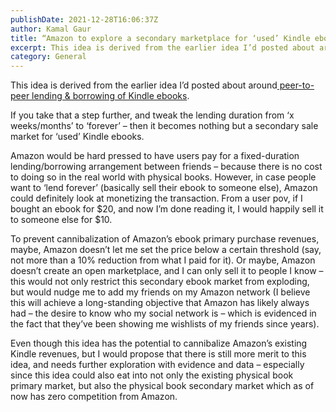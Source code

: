 ```yaml
---
publishDate: 2021-12-28T16:06:37Z
author: Kamal Gaur
title: “Amazon to explore a secondary marketplace for ‘used’ Kindle ebooks” 
excerpt: This idea is derived from the earlier idea I’d posted about around peer-to-peer lending & borrowing of Kindle ebooks. If you take that a step… 
category: General
---
```


This idea is derived from the earlier idea I’d posted about around[ peer-to-peer lending & borrowing of Kindle ebooks](https://kamalgaur.com/amazon-to-enable-peer-to-peer-lending-borrowing-of-kindle-books/).

If you take that a step further, and tweak the lending duration from ‘x weeks/months’ to ‘forever’ – then it becomes nothing but a secondary sale market for ‘used’ Kindle ebooks.

Amazon would be hard pressed to have users pay for a fixed-duration lending/borrowing arrangement between friends – because there is no cost to doing so in the real world with physical books. However, in case people want to ‘lend forever’ (basically sell their ebook to someone else), Amazon could definitely look at monetizing the transaction. From a user pov, if I bought an ebook for $20, and now I’m done reading it, I would happily sell it to someone else for $10.

To prevent cannibalization of Amazon’s ebook primary purchase revenues, maybe, Amazon doesn’t let me set the price below a certain threshold (say, not more than a 10% reduction from what I paid for it). Or maybe, Amazon doesn’t create an open marketplace, and I can only sell it to people I know – this would not only restrict this secondary ebook market from exploding, but would nudge me to add my friends on my Amazon network (I believe this will achieve a long-standing objective that Amazon has likely always had – the desire to know who my social network is – which is evidenced in the fact that they’ve been showing me wishlists of my friends since years).

Even though this idea has the potential to cannibalize Amazon’s existing Kindle revenues, but I would propose that there is still more merit to this idea, and needs further exploration with evidence and data – especially since this idea could also eat into not only the existing physical book primary market, but also the physical book secondary market which as of now has zero competition from Amazon.
